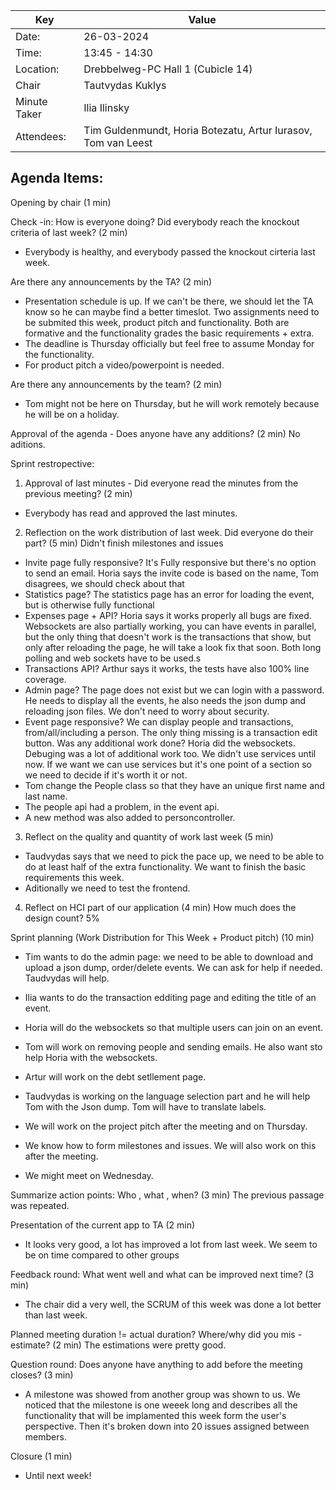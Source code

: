 | Key | Value                                                           |
| --- |-----------------------------------------------------------------|
| Date: | 26-03-2024                                                      |
| Time: | 13:45 - 14:30                                                   |
| Location: | Drebbelweg-PC Hall 1 (Cubicle 14)                               |
| Chair | Tautvydas Kuklys                                                |
| Minute Taker | Ilia Ilinsky                                                                |
| Attendees: | Tim Guldenmundt, Horia Botezatu, Artur Iurasov, Tom van Leest |

## Agenda Items:
Opening by chair (1 min)

Check -in: How is everyone doing? Did everybody reach the knockout criteria of last week? (2 min)

- Everybody is healthy, and everybody passed the knockout cirteria last week.

Are there any announcements by the TA? (2 min)

- Presentation schedule is up. If we can't be there, we should let the TA know so he can maybe find a better timeslot.
Two assignments need to be submited this week, product pitch and functionality. Both are formative and the functionality grades the basic requirements + extra.
- The deadline is Thursday officially but feel free to assume Monday for the functionality. 
- For product pitch a video/powerpoint is needed.

Are there any announcements by the team? (2 min)

- Tom might not be here on Thursday, but he will work remotely because he will be on a holiday.

Approval of the agenda - Does anyone have any additions? (2 min) No aditions.

Sprint restropective: 
1. Approval of last minutes - Did everyone read the minutes from the previous meeting? (2 min)

- Everybody has read and approved the last minutes.

2. Reflection on the work distribution of last week. Did everyone do their part? (5 min)
Didn't finish milestones and issues

- Invite page fully responsive? It's Fully responsive but there's no option to send an email. Horia says the invite code is based on the name, Tom disagrees, we should check about that
- Statistics page? The statistics page has an error for loading the event, but is otherwise fully functional
- Expenses page + API? Horia says it works properly all bugs are fixed. Websockets are also partially working, you can have events in parallel, but the only thing that doesn't work is the transactions that show, but only after reloading the page, he will take a look fix that soon. Both long polling and web sockets have to be used.s
- Transactions API? Arthur says it works, the tests have also 100% line coverage. 
- Admin page? The page does not exist but we can login with a password. He needs to display all the events, he also needs the json dump and reloading json files. We don't need to worry about security.
- Event page responsive? We can display people and transactions, from/all/including a person. The only thing missing is a transaction edit button.
Was any additional work done? Horia did the websockets. Debuging was a lot of additional work too. We didn't use services until now. If we want we can use services but it's one point of a section so we need to decide if it's worth it or not. 
- Tom change the People class so that they have an unique first name and last name. 
- The people api had a problem, in the event api. 
- A new method was also added to personcontroller. 
3. Reflect on the quality and quantity of work last week (5 min) 
- Taudvydas says that we need to pick the pace up, we need to be able to do at least half of the extra functionality. We want to finish the basic requirements this week. 
- Aditionally we need to test the frontend. 
4. Reflect on HCI part of our application (4 min) How much does the design count? 5%

Sprint planning (Work Distribution for This Week + Product pitch) (10 min) 

- Tim wants to do the admin page: we need to be able to download and upload a json dump, order/delete events. We can ask for help if needed. Taudvydas will help.
- Ilia wants to do the transaction edditing page and editing the title of an event. 
- Horia will do the websockets so that multiple users can join on an event.
- Tom will work on removing people and sending emails. He also want sto help Horia with the websockets.
- Artur will work on the debt setllement page.
- Taudvydas is working on the language selection part and he will help Tom with the Json dump. Tom will have to translate labels.

- We will work on the project pitch after the meeting and on Thursday. 
- We know how to form milestones and issues. We will also work on this after the meeting.
- We might meet on Wednesday.


Summarize action points: Who , what , when? (3 min) The previous passage was repeated.

Presentation of the current app to TA (2 min)  
- It looks very good, a lot has improved a lot from last week. We seem to be on time compared to other groups

Feedback round: What went well and what can be improved next time? (3 min) 
- The chair did a very well, the SCRUM of this week was done a lot better than last week.

Planned meeting duration != actual duration? Where/why did you mis -estimate? (2 min) The estimations were pretty good.

Question round: Does anyone have anything to add before the meeting closes? (3 min)
- A milestone was showed from another group was shown to us. We noticed that the milestone is one weeek long and describes all the functionality that will be implamented this week form the user's perspective. Then it's broken down into 20 issues assigned between members.


Closure (1 min)
- Until next week!